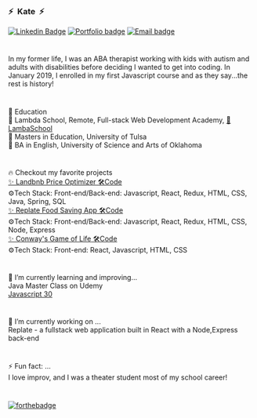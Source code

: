 ### ⚡&nbsp;                               Kate &nbsp;⚡

[![Linkedin Badge](https://img.shields.io/badge/-LinkedIn-blue?style=plastic-square&logo=Linkedin&logoColor=white)](https://www.linkedin.com/in/kate-mcgee/)
[![Portfolio badge](https://img.shields.io/badge/portfolio-✨-brightgreen)](https://kateann19.github.io/)
[![Email badge](https://img.shields.io/badge/✉️-contact-brightgreen)](mailto:mcgeehee@gmail.com)</br>
#
In my former life, I was an ABA therapist working with kids with autism and adults with disabilities before deciding I wanted to get into coding. In January 2019, I enrolled in my first Javascript course and as they say...the rest is history! 
#
📗 Education</br>
📜 Lambda School, Remote, Full-stack Web Development Academy, [🏫LambaSchool](https://lambdaschool.com/)</br>
📜 Masters in Education, University of Tulsa</br> 
📜 BA in English, University of Science and Arts of Oklahoma</br>
#
🔥 Checkout my favorite projects</br>
[✨ Landbnb Price Optimizer](https://airbnb-optimizer.vercel.app/)[ 🛠️Code](https://github.com/KateAnn19/Landbnb_Java_backend)</br>
⚙️Tech Stack: Front-end/Back-end: Javascript, React, Redux, HTML, CSS, Java, Spring, SQL</br>
[✨ Replate Food Saving App](https://replate-version2.vercel.app/)[ 🛠️Code](https://github.com/KateAnn19/Replate_Version2)</br>⚙️Tech Stack: Front-end/Back-end: Javascript, React, Redux, HTML, CSS, Node, Express</br>
[✨ Conway's Game of Life](https://kate-m-conwaysgameol.vercel.app/)[ 🛠️Code](https://github.com/KateAnn19/Conways_GOL)</br>⚙️Tech Stack: Front-end: React, Javascript, HTML, CSS</br>
#
🌱 I’m currently learning and improving...</br>
Java Master Class on Udemy</br>
[Javascript 30](https://github.com/KateAnn19/JavaScript30)
#
🔭 I’m currently working on ...</br>
Replate - a fullstack web application built in React with a Node,Express back-end
#
⚡ Fun fact: ...</br>
I love improv, and I was a theater student most of my school career!
#
[![forthebadge](https://forthebadge.com/images/badges/built-with-love.svg)](https://forthebadge.com)

<!--
**KateAnn19/kateann19** is a ✨ _special_ ✨ repository because its `README.md` (this file) appears on your GitHub profile.

Here are some ideas to get you started:

- 🔭 I’m currently working on ...
- 🌱 I’m currently learning ...
- 👯 I’m looking to collaborate on ...
- 🤔 I’m looking for help with ...
- 💬 Ask me about ...
- 📫 How to reach me: ...
- 😄 Pronouns: ...
- ⚡ Fun fact: ...
-->
